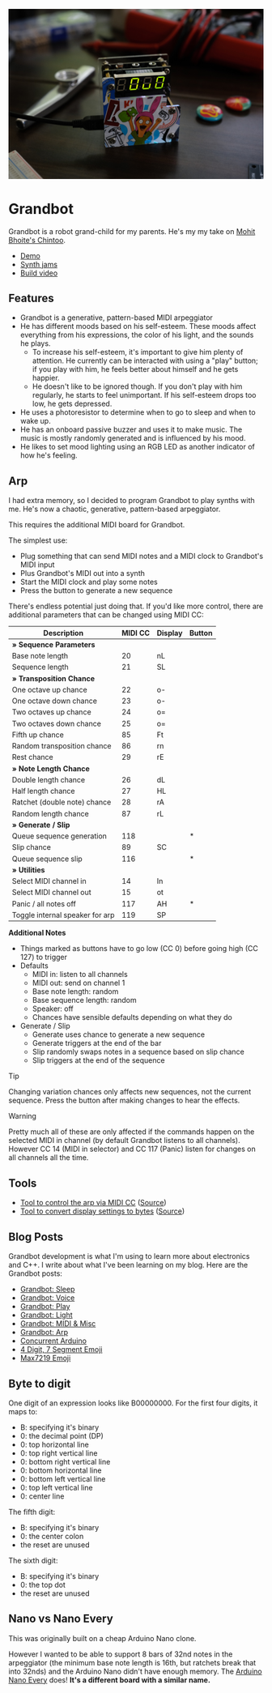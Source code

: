 ![Grandbot smiling](grandbot.JPG)

# Grandbot

Grandbot is a robot grand-child for my parents. He's my my take on [Mohit Bhoite's Chintoo](https://twitter.com/MohitBhoite/status/1241752124087660546).

- [Demo](https://www.youtube.com/watch?v=sPIsFCZO8Fg)
- [Synth jams](https://www.youtube.com/watch?v=bJeONx7aBzU)
- [Build video](https://www.youtube.com/watch?v=zd_m1_4YeL4)

## Features

- Grandbot is a generative, pattern-based MIDI arpeggiator
- He has different moods based on his self-esteem. These moods affect everything from his expressions, the color of his light, and the sounds he plays.
  - To increase his self-esteem, it's important to give him plenty of attention. He currently can be interacted with using a "play" button; if you play with him, he feels better about himself and he gets happier.
  - He doesn't like to be ignored though. If you don't play with him regularly, he starts to feel unimportant. If his self-esteem drops too low, he gets depressed.
- He uses a photoresistor to determine when to go to sleep and when to wake up.
- He has an onboard passive buzzer and uses it to make music. The music is mostly randomly generated and is influenced by his mood.
- He likes to set mood lighting using an RGB LED as another indicator of how he's feeling.

## Arp

I had extra memory, so I decided to program Grandbot to play synths with me. He's now a chaotic, generative, pattern-based arpeggiator.

This requires the additional MIDI board for Grandbot.

The simplest use:

- Plug something that can send MIDI notes and a MIDI clock to Grandbot's MIDI input
- Plus Grandbot's MIDI out into a synth
- Start the MIDI clock and play some notes
- Press the button to generate a new sequence

There's endless potential just doing that. If you'd like more control, there are additional parameters that can be changed using MIDI CC:

| Description                     | MIDI CC | Display | Button |
| ------------------------------- | ------- | ------- | ------ |
| **» Sequence Parameters**       |
| Base note length                | 20      | nL      |
| Sequence length                 | 21      | SL      |
| **» Transposition Chance**      |
| One octave up chance            | 22      | o-      |
| One octave down chance          | 23      | o-      |
| Two octaves up chance           | 24      | o=      |
| Two octaves down chance         | 25      | o=      |
| Fifth up chance                 | 85      | Ft      |
| Random transposition chance     | 86      | rn      |
| Rest chance                     | 29      | rE      |
| **» Note Length Chance**        |
| Double length chance            | 26      | dL      |
| Half length chance              | 27      | HL      |
| Ratchet (double note) chance    | 28      | rA      |
| Random length chance            | 87      | rL      |
| **» Generate / Slip**           |
| Queue sequence generation       | 118     |         | \*     |
| Slip chance                     | 89      | SC      |
| Queue sequence slip             | 116     |         | \*     |
| **» Utilities**                 |
| Select MIDI channel in          | 14      | In      |
| Select MIDI channel out         | 15      | ot      |
| Panic / all notes off           | 117     | AH      | \*     |
| Toggle internal speaker for arp | 119     | SP      |

**Additional Notes**

- Things marked as buttons have to go low (CC 0) before going high (CC 127) to trigger
- Defaults
  - MIDI in: listen to all channels
  - MIDI out: send on channel 1
  - Base note length: random
  - Base sequence length: random
  - Speaker: off
  - Chances have sensible defaults depending on what they do
- Generate / Slip
  - Generate uses chance to generate a new sequence
  - Generate triggers at the end of the bar
  - Slip randomly swaps notes in a sequence based on slip chance
  - Slip triggers at the end of the sequence

> [!TIP]
> Changing variation chances only affects new sequences, not the current sequence. Press the button after making changes to hear the effects.

> [!WARNING]
> Pretty much all of these are only affected if the commands happen on the selected MIDI in channel (by default Grandbot listens to all channels). However CC 14 (MIDI in selector) and CC 117 (Panic) listen for changes on all channels all the time.

## Tools

- [Tool to control the arp via MIDI CC](https://handeyeco.github.io/grandbot-web-controller/) ([Source](https://github.com/handeyeco/grandbot-web-controller))
- [Tool to convert display settings to bytes](https://handeyeco.github.io/grandbot-designer/) ([Source](https://github.com/handeyeco/grandbot-designer))

## Blog Posts

Grandbot development is what I'm using to learn more about electronics and C++. I write about what I've been learning on my blog. Here are the Grandbot posts:

- [Grandbot: Sleep](https://handeyeco.github.io/tech-blog/grandbot-update-sleep/)
- [Grandbot: Voice](https://handeyeco.github.io/tech-blog/grandbot-update-voice/)
- [Grandbot: Play](https://handeyeco.github.io/tech-blog/grandbot-update-play/)
- [Grandbot: Light](https://handeyeco.github.io/tech-blog/grandbot-update-light/)
- [Grandbot: MIDI & Misc](https://handeyeco.github.io/tech-blog/grandbot-update-midi/)
- [Grandbot: Arp](https://handeyeco.github.io/tech-blog/grandbot-update-arp/)
- [Concurrent Arduino](https://handeyeco.github.io/tech-blog/concurrent-arduino/)
- [4 Digit, 7 Segment Emoji](https://handeyeco.github.io/tech-blog/seven-segment-emoji/)
- [Max7219 Emoji](https://handeyeco.github.io/tech-blog/max7219-emoji/)

## Byte to digit

One digit of an expression looks like B00000000. For the first four digits, it maps to:

- B: specifying it's binary
- 0: the decimal point (DP)
- 0: top horizontal line
- 0: top right vertical line
- 0: bottom right vertical line
- 0: bottom horizontal line
- 0: bottom left vertical line
- 0: top left vertical line
- 0: center line

The fifth digit:

- B: specifying it's binary
- 0: the center colon
- the reset are unused

The sixth digit:

- B: specifying it's binary
- 0: the top dot
- the reset are unused

## Nano vs Nano Every

This was originally built on a cheap Arduino Nano clone.

However I wanted to be able to support 8 bars of 32nd notes in the arpeggiator (the minimum base note length is 16th, but ratchets break that into 32nds) and the Arduino Nano didn't have enough memory. The [Arduino Nano Every](https://store.arduino.cc/products/arduino-nano-every) does! **It's a different board with a similar name.**
